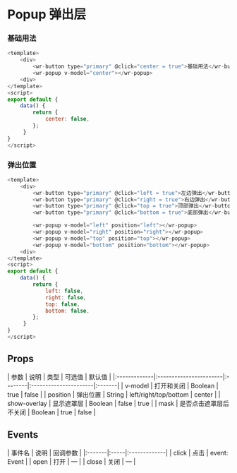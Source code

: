 # Popup 弹出层

### 基础用法
```js
<template>
    <div>
        <wr-button type="primary" @click="center = true">基础用法</wr-button>
        <wr-popup v-model="center"></wr-popup>
    <div>
</template>
<script>
export default {
    data() {
        return {
            center: false,
        };
     }
}
</script>
```

### 弹出位置
```js
<template>
    <div>
        <wr-button type="primary" @click="left = true">左边弹出</wr-button>
        <wr-button type="primary" @click="right = true">右边弹出</wr-button>
        <wr-button type="primary" @click="top = true">顶部弹出</wr-button>
        <wr-button type="primary" @click="bottom = true">底部弹出</wr-button>

        <wr-popup v-model="left" position="left"></wr-popup>
        <wr-popup v-model="right" position="right"></wr-popup>
        <wr-popup v-model="top" position="top"></wr-popup>
        <wr-popup v-model="bottom" position="bottom"></wr-popup>
    <div>
</template>
<script>
export default {
    data() {
        return {
            left: false,
            right: false,
            top: false,
            bottom: false,
        };
     }
}
</script>
```

##  Props

<md-table-warp>
| 参数         | 说明                   | 类型    | 可选值                | 默认值 |
|:-------------|:-----------------------|:--------|:----------------------|:-------|
| v-model      | 打开和关闭             | Boolean | true                  | false  |
| position     | 弹出位置               | String  | left/right/top/bottom | center |
| show-overlay | 显示遮罩层             | Boolean | false                 | true   |
| mask         | 是否点击遮罩层后不关闭 | Boolean | true                  | false  |
                                
</md-table-warp>

##  Events

<md-table-warp> 
| 事件名 | 说明 | 回调参数     |
|:-------|:-----|:-------------|
| click  | 点击 | event: Event |
| open   | 打开 | —            |
| close  | 关闭 | —            |
</md-table-warp>